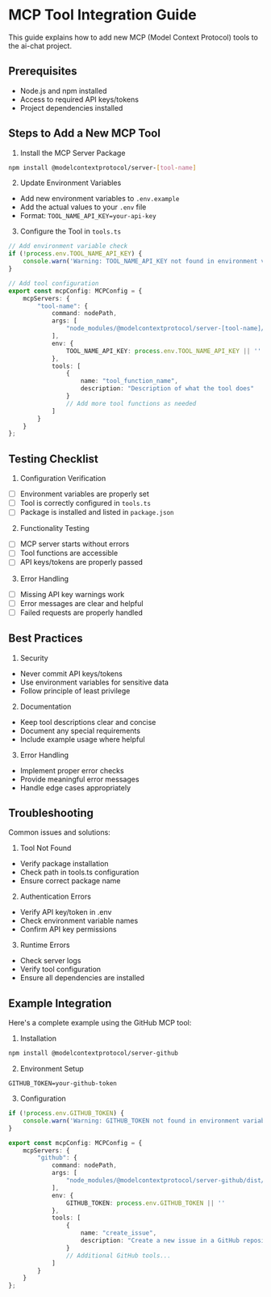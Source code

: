 # MCP Tool Integration Guide

This guide explains how to add new MCP (Model Context Protocol) tools to the ai-chat project.

## Prerequisites

- Node.js and npm installed
- Access to required API keys/tokens
- Project dependencies installed

## Steps to Add a New MCP Tool

1. Install the MCP Server Package
```bash
npm install @modelcontextprotocol/server-[tool-name]
```

2. Update Environment Variables
- Add new environment variables to `.env.example`
- Add the actual values to your `.env` file
- Format: `TOOL_NAME_API_KEY=your-api-key`

3. Configure the Tool in `tools.ts`
```typescript
// Add environment variable check
if (!process.env.TOOL_NAME_API_KEY) {
    console.warn('Warning: TOOL_NAME_API_KEY not found in environment variables');
}

// Add tool configuration
export const mcpConfig: MCPConfig = {
    mcpServers: {
        "tool-name": {
            command: nodePath,
            args: [
                "node_modules/@modelcontextprotocol/server-[tool-name]/dist/index.js"
            ],
            env: {
                TOOL_NAME_API_KEY: process.env.TOOL_NAME_API_KEY || ''
            },
            tools: [
                {
                    name: "tool_function_name",
                    description: "Description of what the tool does"
                }
                // Add more tool functions as needed
            ]
        }
    }
};
```

## Testing Checklist

1. Configuration Verification
- [ ] Environment variables are properly set
- [ ] Tool is correctly configured in `tools.ts`
- [ ] Package is installed and listed in `package.json`

2. Functionality Testing
- [ ] MCP server starts without errors
- [ ] Tool functions are accessible
- [ ] API keys/tokens are properly passed

3. Error Handling
- [ ] Missing API key warnings work
- [ ] Error messages are clear and helpful
- [ ] Failed requests are properly handled

## Best Practices

1. Security
- Never commit API keys/tokens
- Use environment variables for sensitive data
- Follow principle of least privilege

2. Documentation
- Keep tool descriptions clear and concise
- Document any special requirements
- Include example usage where helpful

3. Error Handling
- Implement proper error checks
- Provide meaningful error messages
- Handle edge cases appropriately

## Troubleshooting

Common issues and solutions:

1. Tool Not Found
- Verify package installation
- Check path in tools.ts configuration
- Ensure correct package name

2. Authentication Errors
- Verify API key/token in .env
- Check environment variable names
- Confirm API key permissions

3. Runtime Errors
- Check server logs
- Verify tool configuration
- Ensure all dependencies are installed

## Example Integration

Here's a complete example using the GitHub MCP tool:

1. Installation
```bash
npm install @modelcontextprotocol/server-github
```

2. Environment Setup
```env
GITHUB_TOKEN=your-github-token
```

3. Configuration
```typescript
if (!process.env.GITHUB_TOKEN) {
    console.warn('Warning: GITHUB_TOKEN not found in environment variables');
}

export const mcpConfig: MCPConfig = {
    mcpServers: {
        "github": {
            command: nodePath,
            args: [
                "node_modules/@modelcontextprotocol/server-github/dist/index.js"
            ],
            env: {
                GITHUB_TOKEN: process.env.GITHUB_TOKEN || ''
            },
            tools: [
                {
                    name: "create_issue",
                    description: "Create a new issue in a GitHub repository"
                }
                // Additional GitHub tools...
            ]
        }
    }
};

